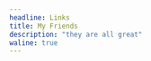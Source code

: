 ```yaml
---
headline: Links
title: My Friends
description: "they are all great"
waline: true
---
```


<hairy-links 
  :links="[
    {
      name: '烈火焚冰',
      url: 'http://flame-ice.gitee.io/awaken/',
      image: 'https://flame-ice.gitee.io/awaken/avatar.jpg',
      color: 'rgb(248, 178, 106)',
      desc: 'Live as i will die today.',
    },
    {
      name: '優萌初華',
      url: 'https://shoka.lostyu.me',
      image: 'https://cdn.jsdelivr.net/gh/amehime/shoka@latest/images/avatar.jpg',
      color: '#e9546b',
      desc: '琉璃的医学 & 编程笔记',
    },
    {
      name: '云游君',
      url: 'https://www.yunyoujun.cn/',
      image: 'https://www.yunyoujun.cn/images/avatar.jpg',
      color: '#0078e7',
      desc: 'All at sea.',
    },
    {
      name: 'Mysteve',
      url: 'https://mysteve.github.io',
      image: 'https://pic.imgdb.cn/item/62fca5f016f2c2beb193428c.jpg',
      color: '#71d0f7',
      desc: '不抱怨不埋怨',
    },
    {
      name: 'Kifuan',
      url: 'https://blog.kifuan.me',
      image: 'https://blog.kifuan.me/avatar.jpg',
      color: '#50bfff',
      desc: '随便写写。'
    },
  ]"
/>